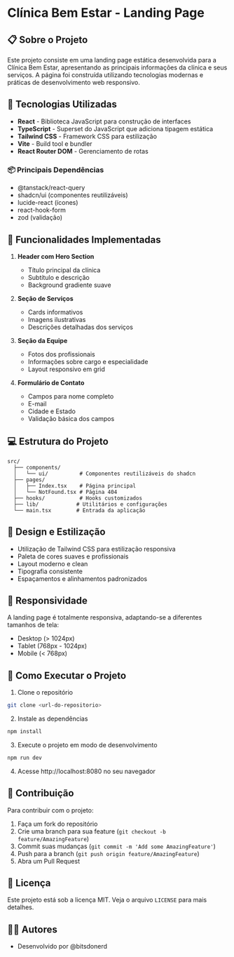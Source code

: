 # Clínica Bem Estar - Landing Page

## 📋 Sobre o Projeto

Este projeto consiste em uma landing page estática desenvolvida para a Clínica Bem Estar, apresentando as principais informações da clínica e seus serviços. A página foi construída utilizando tecnologias modernas e práticas de desenvolvimento web responsivo.

## 🚀 Tecnologias Utilizadas

- **React** - Biblioteca JavaScript para construção de interfaces
- **TypeScript** - Superset do JavaScript que adiciona tipagem estática
- **Tailwind CSS** - Framework CSS para estilização
- **Vite** - Build tool e bundler
- **React Router DOM** - Gerenciamento de rotas

### 📦 Principais Dependências

- @tanstack/react-query
- shadcn/ui (componentes reutilizáveis)
- lucide-react (ícones)
- react-hook-form
- zod (validação)

## 🎯 Funcionalidades Implementadas

1. **Header com Hero Section**

   - Título principal da clínica
   - Subtítulo e descrição
   - Background gradiente suave

2. **Seção de Serviços**

   - Cards informativos
   - Imagens ilustrativas
   - Descrições detalhadas dos serviços

3. **Seção da Equipe**

   - Fotos dos profissionais
   - Informações sobre cargo e especialidade
   - Layout responsivo em grid

4. **Formulário de Contato**
   - Campos para nome completo
   - E-mail
   - Cidade e Estado
   - Validação básica dos campos

## 💻 Estrutura do Projeto

```
src/
  ├── components/
  │   └── ui/          # Componentes reutilizáveis do shadcn
  ├── pages/
  │   ├── Index.tsx    # Página principal
  │   └── NotFound.tsx # Página 404
  ├── hooks/           # Hooks customizados
  ├── lib/            # Utilitários e configurações
  └── main.tsx        # Entrada da aplicação
```

## 🎨 Design e Estilização

- Utilização de Tailwind CSS para estilização responsiva
- Paleta de cores suaves e profissionais
- Layout moderno e clean
- Tipografia consistente
- Espaçamentos e alinhamentos padronizados

## 📱 Responsividade

A landing page é totalmente responsiva, adaptando-se a diferentes tamanhos de tela:

- Desktop (> 1024px)
- Tablet (768px - 1024px)
- Mobile (< 768px)

## 🔧 Como Executar o Projeto

1. Clone o repositório

```bash
git clone <url-do-repositorio>
```

2. Instale as dependências

```bash
npm install
```

3. Execute o projeto em modo de desenvolvimento

```bash
npm run dev
```

4. Acesse http://localhost:8080 no seu navegador

## 🤝 Contribuição

Para contribuir com o projeto:

1. Faça um fork do repositório
2. Crie uma branch para sua feature (`git checkout -b feature/AmazingFeature`)
3. Commit suas mudanças (`git commit -m 'Add some AmazingFeature'`)
4. Push para a branch (`git push origin feature/AmazingFeature`)
5. Abra um Pull Request

## 📄 Licença

Este projeto está sob a licença MIT. Veja o arquivo `LICENSE` para mais detalhes.

## 👩‍💻 Autores

- Desenvolvido por @bitsdonerd
